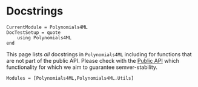 # Docstrings 

```@meta
CurrentModule = Polynomials4ML
DocTestSetup = quote
    using Polynomials4ML
end
```

This page lists *all* docstrings in `Polynomials4ML` including for functions that are not part of the public API. Please check with the [Public API](@ref) which functionality for which we aim to guarantee semver-stability.

```@autodocs
Modules = [Polynomials4ML,Polynomials4ML.Utils]
```
